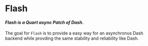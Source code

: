 # Flash

#### *Flash is a Quart async Patch of Dash*.

The goal for `Flash` is to provide a easy way for an asynchronus Dash backend while provding the same stability and reliability like Dash.


